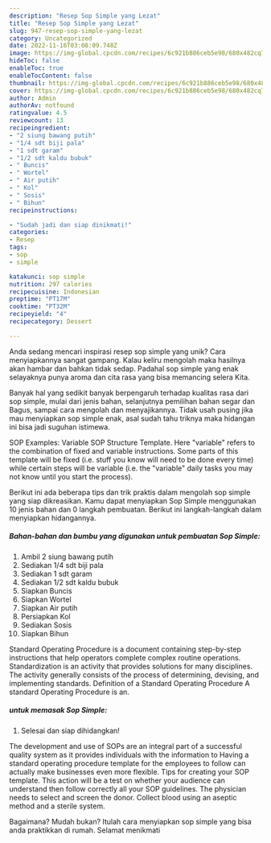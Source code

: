 ```yaml
---
description: "Resep Sop Simple yang Lezat"
title: "Resep Sop Simple yang Lezat"
slug: 947-resep-sop-simple-yang-lezat
category: Uncategorized
date: 2022-11-16T03:08:09.748Z
image: https://img-global.cpcdn.com/recipes/6c921b886ceb5e98/680x482cq70/sop-simple-foto-resep-utama.jpg
hideToc: false
enableToc: true
enableTocContent: false
thumbnail: https://img-global.cpcdn.com/recipes/6c921b886ceb5e98/680x482cq70/sop-simple-foto-resep-utama.jpg
cover: https://img-global.cpcdn.com/recipes/6c921b886ceb5e98/680x482cq70/sop-simple-foto-resep-utama.jpg
author: Admin
authorAv: notfound
ratingvalue: 4.5
reviewcount: 13
recipeingredient:
- "2 siung bawang putih"
- "1/4 sdt biji pala"
- "1 sdt garam"
- "1/2 sdt kaldu bubuk"
- " Buncis"
- " Wortel"
- " Air putih"
- " Kol"
- " Sosis"
- " Bihun"
recipeinstructions:

- "Sudah jadi dan siap dinikmati!"
categories:
- Resep
tags:
- sop
- simple

katakunci: sop simple 
nutrition: 297 calories
recipecuisine: Indonesian
preptime: "PT17M"
cooktime: "PT32M"
recipeyield: "4"
recipecategory: Dessert

---
```





Anda sedang mencari inspirasi resep sop simple yang unik? Cara menyiapkannya sangat gampang. Kalau keliru mengolah maka hasilnya akan hambar dan bahkan tidak sedap. Padahal sop simple yang enak selayaknya punya aroma dan cita rasa yang bisa memancing selera Kita.





Banyak hal yang sedikit banyak berpengaruh terhadap kualitas rasa dari sop simple, mulai dari jenis bahan, selanjutnya pemilihan bahan segar dan Bagus, sampai cara mengolah dan menyajikannya. Tidak usah pusing jika mau menyiapkan sop simple enak,      asal sudah tahu triknya maka hidangan ini bisa jadi suguhan istimewa.














SOP Examples: Variable SOP Structure Template. Here &#34;variable&#34; refers to the combination of fixed and variable instructions. Some parts of this template will be fixed (i.e. stuff you know will need to be done every time) while certain steps will be variable (i.e. the &#34;variable&#34; daily tasks you may not know until you start the process).






Berikut ini ada beberapa tips dan trik praktis dalam mengolah sop simple yang siap dikreasikan. Kamu dapat menyiapkan Sop Simple menggunakan 10 jenis bahan dan 0 langkah pembuatan. Berikut ini langkah-langkah dalam menyiapkan hidangannya.

<!--inarticleads1-->

##### Bahan-bahan dan bumbu yang digunakan untuk pembuatan Sop Simple:

1. Ambil 2 siung bawang putih
1. Sediakan 1/4 sdt biji pala
1. Sediakan 1 sdt garam
1. Sediakan 1/2 sdt kaldu bubuk
1. Siapkan  Buncis
1. Siapkan  Wortel
1. Siapkan  Air putih
1. Persiapkan  Kol
1. Sediakan  Sosis
1. Siapkan  Bihun


Standard Operating Procedure is a document containing step-by-step instructions that help operators complete complex routine operations. Standardization is an activity that provides solutions for many disciplines. The activity generally consists of the process of determining, devising, and implementing standards. Definition of a Standard Operating Procedure A standard Operating Procedure is an. 

<!--inarticleads2-->

#####  untuk memasak Sop Simple:


1. Selesai dan siap dihidangkan!

The development and use of SOPs are an integral part of a successful quality system as it provides individuals with the information to Having a standard operating procedure template for the employees to follow can actually make businesses even more flexible. Tips for creating your SOP template. This action will be a test on whether your audience can understand then follow correctly all your SOP guidelines. The physician needs to select and screen the donor. Collect blood using an aseptic method and a sterile system. 

Bagaimana? Mudah bukan? Itulah cara menyiapkan sop simple yang bisa anda praktikkan di rumah. Selamat menikmati
